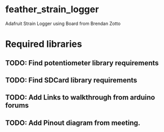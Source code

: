 # feather_strain_logger
Adafruit Strain Logger using Board from Brendan Zotto

# Required libraries

## TODO: Find potentiometer library requirements
## TODO: Find SDCard library requirements
## TODO: Add Links to walkthrough from arduino forums
## TODO: Add Pinout diagram from meeting. 
